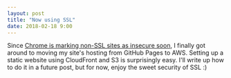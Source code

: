 ```yaml
---
layout: post
title: "Now using SSL"
date: 2018-02-18 9:00
---
```


Since [Chrome is marking non-SSL sites as insecure soon](https://security.googleblog.com/2018/02/a-secure-web-is-here-to-stay.html), I finally got around to moving my site's hosting from GitHub Pages to AWS. Setting up a static website using CloudFront and S3 is surprisingly easy.  I'll write up how to do it in a future post, but for now, enjoy the sweet security of SSL :)

